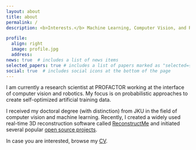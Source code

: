 ```yaml
---
layout: about
title: about
permalink: /
description: <b>Interests.</b> Machine Learning, Computer Vision, and Robotics.

profile:
  align: right
  image: profile.jpg
  address: 
news: true  # includes a list of news items
selected_papers: true # includes a list of papers marked as "selected={true}"
social: true  # includes social icons at the bottom of the page
---
```


I am currently a research scientist at PROFACTOR working at the interface of computer vision and robotics. My focus is on probabilistic approaches to create self-optimized artificial training data. 

I received my doctoral degree (with distinction) from JKU in the field of computer vision and machine learning.
Recently, I created a widely used real-time 3D reconstruction software called [ReconstructMe](https://www.reconstructme.net/) and initiated several popular [open source projects](https://github.com/cheind).

In case you are interested, browse my [CV](assets/pdf/CV_cheind.pdf).